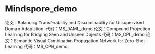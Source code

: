# Mindspore_demo
 
论文：Balancing Transferability and Discriminability for Unsupervised Domain Adaptation. 代码：MS_DAML_demo
论文：Compound Projection Learning for Bridging Seen and Unseen Objects 代码：MS_CPL_demo
论文：Semantic-Visual Combination Propagation Network for Zero-Shot Learning 代码：MS_CPN_demo